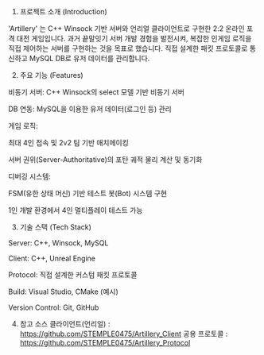 
1. 프로젝트 소개 (Introduction)

'Artillery' 는 C++ Winsock 기반 서버와 언리얼 클라이언트로 구현한 2:2 온라인 포격 대전 게임입니다. 과거 끝말잇기 서버 개발 경험을 발전시켜, 복잡한 인게임 로직을 직접 제어하는 서버를 구현하는 것을 목표로 했습니다. 직접 설계한 패킷 프로토콜로 통신하고 MySQL DB로 유저 데이터를 관리합니다.

2. 주요 기능 (Features)

비동기 서버: C++ Winsock의 select 모델 기반 비동기 서버 


DB 연동: MySQL을 이용한 유저 데이터(로그인 등) 관리 

게임 로직:

최대 4인 접속 및 2v2 팀 기반 매치메이킹 


서버 권위(Server-Authoritative)의 포탄 궤적 물리 계산 및 동기화 


디버깅 시스템:

FSM(유한 상태 머신) 기반 테스트 봇(Bot) 시스템 구현 

1인 개발 환경에서 4인 멀티플레이 테스트 가능 


3. 기술 스택 (Tech Stack)

Server: C++, Winsock, MySQL 


Client: C++, Unreal Engine 


Protocol: 직접 설계한 커스텀 패킷 프로토콜 

Build: Visual Studio, CMake (예시)

Version Control: Git, GitHub


4. 참고 소스
클라이언트(언리얼) : https://github.com/STEMPLE0475/Artillery_Client
공용 프로토콜 : https://github.com/STEMPLE0475/Artillery_Protocol
